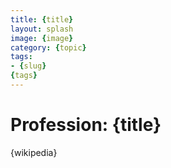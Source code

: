 ```yaml
---
title: {title}
layout: splash
image: {image}
category: {topic}
tags:
- {slug}
{tags}
---
```

# Profession: {title}

{wikipedia}

